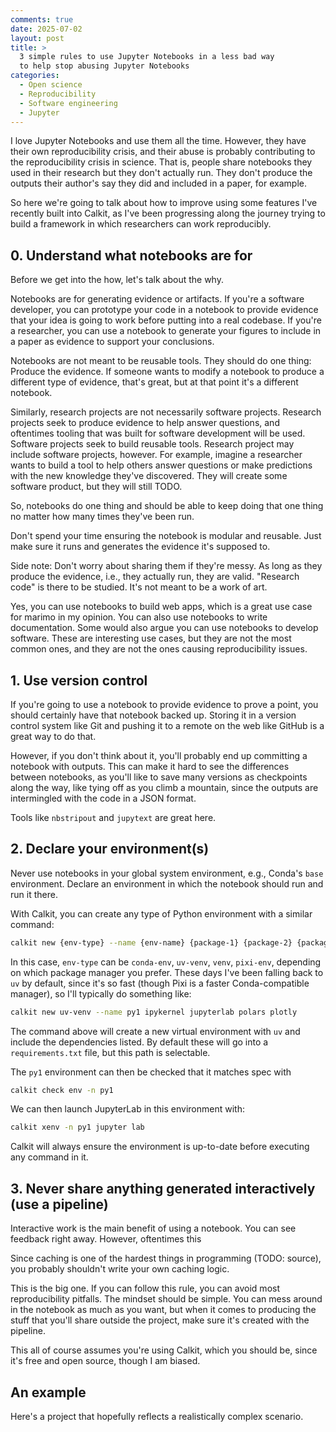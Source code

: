 ```yaml
---
comments: true
date: 2025-07-02
layout: post
title: >
  3 simple rules to use Jupyter Notebooks in a less bad way
  to help stop abusing Jupyter Notebooks
categories:
  - Open science
  - Reproducibility
  - Software engineering
  - Jupyter
---
```


I love Jupyter Notebooks and use them all the time.
However, they have their own reproducibility crisis,
and their abuse is probably contributing to the reproducibility
crisis in science.
That is,
people share notebooks they used in their research but they don't
actually run.
They don't produce the outputs their author's say they did
and included in a paper, for example.

So here we're going to talk about how to improve
using some features I've recently built into Calkit,
as I've been progressing along the journey trying to build a framework
in which researchers can work reproducibly.

## 0. Understand what notebooks are for

Before we get into the how, let's talk about the why.

Notebooks are for generating evidence or artifacts.
If you're a software developer,
you can prototype your code in a notebook to provide evidence that
your idea is going to work before putting into a real codebase.
If you're a researcher, you can use a notebook to generate your figures
to include in a paper as evidence to support your conclusions.

Notebooks are not meant to be reusable tools.
They should do one thing: Produce the evidence.
If someone wants to modify a notebook to produce a different type of
evidence, that's great, but at that point it's a different notebook.

Similarly, research projects are not necessarily software projects.
Research projects seek to produce evidence to help answer questions,
and oftentimes tooling that was built for software development will be used.
Software projects seek to build reusable tools.
Research project may include software projects, however.
For example, imagine a researcher wants to build a tool to help others
answer questions or make predictions with the new knowledge they've
discovered.
They will create some software product,
but they will still TODO.

So, notebooks do one thing and should be able to keep doing that one thing
no matter how many times they've been run.

Don't spend your time ensuring the notebook is modular and reusable.
Just make sure it runs and generates the evidence it's supposed to.

Side note: Don't worry about sharing them if they're messy.
As long as they produce the evidence, i.e., they actually run,
they are valid.
"Research code" is there to be studied.
It's not meant to be a work of art.

Yes, you can use notebooks to build web apps,
which is a great use case for marimo in my opinion.
You can also use notebooks to write documentation.
Some would also argue you can use notebooks to develop software.
These are interesting use cases, but they are not the most common ones,
and they are not the ones causing reproducibility issues.

## 1. Use version control

If you're going to use a notebook to provide evidence to prove a point,
you should certainly have that notebook backed up.
Storing it in a version control system like Git and pushing it to
a remote on the web like GitHub is a great way to do that.

However, if you don't think about it, you'll probably end up committing
a notebook with outputs.
This can make it hard to see the differences between notebooks,
as you'll like to save many versions as checkpoints along the way,
like tying off as you climb a mountain,
since the outputs are intermingled with the code in a JSON format.

Tools like `nbstripout` and `jupytext` are great here.

## 2. Declare your environment(s)

Never use notebooks in your global system environment,
e.g., Conda's `base` environment.
Declare an environment in which the notebook should run and run it there.

With Calkit, you can create any type of Python environment with a similar
command:

```sh
calkit new {env-type} --name {env-name} {package-1} {package-2} {package-3}
```

In this case, `env-type` can be `conda-env`, `uv-venv`, `venv`, `pixi-env`,
depending on which package manager you prefer.
These days I've been falling back to `uv` by default,
since it's so fast (though Pixi is a faster Conda-compatible manager),
so I'll typically do something like:

```sh
calkit new uv-venv --name py1 ipykernel jupyterlab polars plotly
```

The command above will create a new virtual environment with `uv`
and include the dependencies listed.
By default these will go into a `requirements.txt` file, but
this path is selectable.

The `py1` environment can then be checked that it matches spec with

```sh
calkit check env -n py1
```

We can then launch JupyterLab in this environment with:

```sh
calkit xenv -n py1 jupyter lab
```

Calkit will always ensure the environment is up-to-date before executing
any command in it.

## 3. Never share anything generated interactively (use a pipeline)

Interactive work is the main benefit of using a notebook.
You can see feedback right away.
However, oftentimes this

Since caching is one of the hardest things in programming (TODO: source),
you probably shouldn't write your own caching logic.

This is the big one.
If you can follow this rule,
you can avoid most reproducibility pitfalls.
The mindset should be simple.
You can mess around in the notebook as much as you want,
but when it comes to producing the stuff that you'll share outside the
project,
make sure it's created with the pipeline.

This all of course assumes you're using Calkit,
which you should be, since it's free and open source,
though I am biased.

## An example

Here's a project that hopefully reflects a realistically
complex scenario.
